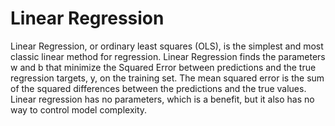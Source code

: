 # Linear Regression

Linear Regression, or ordinary least squares (OLS), is the simplest and most classic linear method for regression. Linear Regression finds the parameters w and b that minimize the Squared Error between predictions and the true regression targets, y, on the training set. The mean squared error is the sum of the squared differences between the predictions and the true values. Linear regression has no parameters, which is a benefit, but it also has no way to control model complexity.